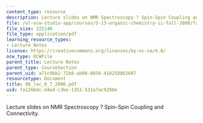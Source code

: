 ```yaml
---
content_type: resource
description: Lecture slides on NMR Spectroscopy ? Spin-Spin Coupling and Connectivity.
file: /ol-ocw-studio-app/courses/5-13-organic-chemistry-ii-fall-2006/fa126bdcd4edc3be1351531a7ac9298e_06_lec_6_7_2006.pdf
file_size: 222140
file_type: application/pdf
learning_resource_types:
- Lecture Notes
license: https://creativecommons.org/licenses/by-nc-sa/4.0/
ocw_type: OCWFile
parent_title: Lecture Notes
parent_type: CourseSection
parent_uid: a71c9bb2-72b8-ab08-0056-4102588b2607
resourcetype: Document
title: 06_lec_6_7_2006.pdf
uid: fa126bdc-d4ed-c3be-1351-531a7ac9298e
---
```

Lecture slides on NMR Spectroscopy ? Spin-Spin Coupling and Connectivity.